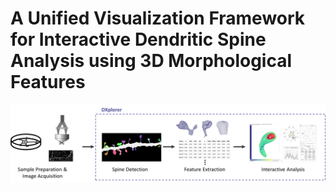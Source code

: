 # A Unified Visualization Framework for Interactive Dendritic Spine Analysis using 3D Morphological Features

![Workflow of the spine analysis](workflow.png)
